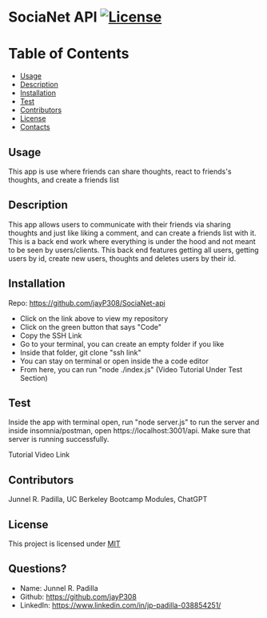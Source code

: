 # SociaNet API [![License](https://img.shields.io/badge/License-MIT-blue.svg)](https://opensource.org/licenses/MIT)

# Table of Contents
* [Usage](#usage)
* [Description](#usage)
* [Installation](#installation)
* [Test](#test)
* [Contributors](#contributors)
* [License](#license)
* [Contacts](#contacts)
  
## Usage
This app is use where friends can share thoughts, react to friends's thoughts, and create a friends list
  
## Description
This app allows users to communicate with their friends via sharing thoughts and just like liking a comment, and can create a friends list with it. This is a back end work where
everything is under the hood and not meant to be seen by users/clients. This back end features getting all users, getting users by id, create new users, thoughts and deletes users by their id.

## Installation
Repo: https://github.com/jayP308/SociaNet-api

- Click on the link above to view my repository
- Click on the green button that says "Code"
- Copy the SSH Link
- Go to your terminal, you can create an empty folder if you like
- Inside that folder, git clone "ssh link" 
- You can stay on terminal or open inside the a code editor
- From here, you can run "node ./index.js" (Video Tutorial Under Test Section)

## Test
Inside the app with terminal open, run "node server.js" to run the server and inside insomnia/postman, open https://localhost:3001/api. Make sure that server is running
successfully.

Tutorial Video Link


## Contributors
Junnel R. Padilla, UC Berkeley Bootcamp Modules, ChatGPT
  
## License
This project is licensed under [MIT](https://opensource.org/licenses/MIT)

## Questions?
* Name: Junnel R. Padilla
* Github: https://github.com/jayP308
* LinkedIn: https://www.linkedin.com/in/jp-padilla-038854251/